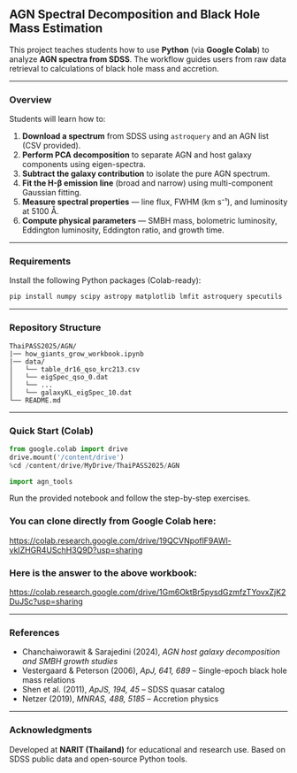 ## **AGN Spectral Decomposition and Black Hole Mass Estimation**

This project teaches students how to use **Python** (via **Google Colab**) to analyze **AGN spectra from SDSS**.
The workflow guides users from raw data retrieval to calculations of black hole mass and accretion.

---

### **Overview**

Students will learn how to:

1. **Download a spectrum** from SDSS using `astroquery` and an AGN list (CSV provided).
2. **Perform PCA decomposition** to separate AGN and host galaxy components using eigen-spectra.
3. **Subtract the galaxy contribution** to isolate the pure AGN spectrum.
4. **Fit the H-β emission line** (broad and narrow) using multi-component Gaussian fitting.
5. **Measure spectral properties** — line flux, FWHM (km s⁻¹), and luminosity at 5100 Å.
6. **Compute physical parameters** — SMBH mass, bolometric luminosity, Eddington luminosity, Eddington ratio, and growth time.

---

### **Requirements**

Install the following Python packages (Colab-ready):

```bash
pip install numpy scipy astropy matplotlib lmfit astroquery specutils
```

---

### **Repository Structure**

```
ThaiPASS2025/AGN/
|── how_giants_grow_workbook.ipynb
|── data/
│   └── table_dr16_qso_krc213.csv
│   └── eigSpec_qso_0.dat
│   └── ...
│   └── galaxyKL_eigSpec_10.dat
└── README.md
```

---

### **Quick Start (Colab)**

```python
from google.colab import drive
drive.mount('/content/drive')
%cd /content/drive/MyDrive/ThaiPASS2025/AGN

import agn_tools
```

Run the provided notebook and follow the step-by-step exercises.


### **You can clone directly from Google Colab here:**
https://colab.research.google.com/drive/19QCVNpoflF9AWl-vkIZHGR4USchH3Q9D?usp=sharing

### **Here is the answer to the above workbook:**
https://colab.research.google.com/drive/1Gm6OktBr5pysdGzmfzTYovxZjK2DuJSc?usp=sharing

---

### **References**

* Chanchaiworawit & Sarajedini (2024), *AGN host galaxy decomposition and SMBH growth studies*
* Vestergaard & Peterson (2006), *ApJ, 641, 689* – Single-epoch black hole mass relations
* Shen et al. (2011), *ApJS, 194, 45* – SDSS quasar catalog
* Netzer (2019), *MNRAS, 488, 5185* – Accretion physics

---

### **Acknowledgments**

Developed at **NARIT (Thailand)** for educational and research use.
Based on SDSS public data and open-source Python tools.
